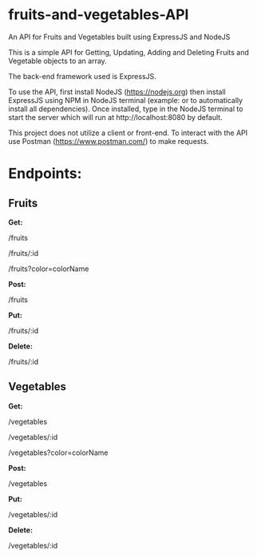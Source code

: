 # fruits-and-vegetables-API
An API for Fruits and Vegetables built using ExpressJS and NodeJS

This is a simple API for Getting, Updating, Adding and Deleting Fruits and Vegetable objects to an array.

The back-end framework used is ExpressJS.

To use the API, first install NodeJS (https://nodejs.org)
then install ExpressJS using NPM in NodeJS terminal (example: <npm install express> or <npm install> to automatically install all dependencies).
Once installed, type <node app.js> in the NodeJS terminal to start the server which will run at http://localhost:8080 by default.

This project does not utilize a client or front-end. 
To interact with the API use Postman (https://www.postman.com/) to make requests.

Endpoints:
==========

Fruits
------
**Get:**
  

/fruits


/fruits/:id


/fruits?color=colorName

**Post:**
  

/fruits

**Put:**
  

/fruits/:id

**Delete:**
  

/fruits/:id

Vegetables
-----------
**Get:**
  

/vegetables


/vegetables/:id


/vegetables?color=colorName

**Post:**
  

/vegetables

**Put:**
  

/vegetables/:id

**Delete:**
  

/vegetables/:id
